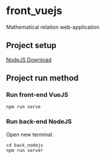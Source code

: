 # front_vuejs
Mathematical relation web-application

## Project setup
[NodeJS Download](https://nodejs.org)
## Project run method
### Run front-end VueJS
```
npm run serve
```

### Run back-end NodeJS
Open new terminal.
```
cd back_nodejs
npm run server
```
